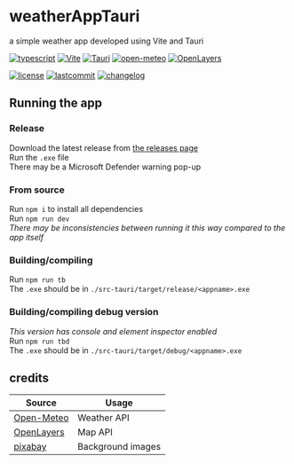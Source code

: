 # weatherAppTauri

a simple weather app developed using Vite and Tauri

[![typescript](https://img.shields.io/badge/TypeScript-007ACC?style=for-the-badge&logo=typescript&logoColor=white)](https://github.com/microsoft/TypeScript)
[![Vite](https://img.shields.io/badge/Vite-646CFF?style=for-the-badge&logo=vite&logoColor=white)](https://vitejs.dev/)
[![Tauri](https://img.shields.io/badge/Tauri-24C8D8?style=for-the-badge&logo=tauri&logoColor=white)](https://tauri.app/)
[![open-meteo](https://img.shields.io/badge/openmeteo-FF8800?style=for-the-badge&logoColor=white)](https://open-meteo.com/)
[![OpenLayers](https://img.shields.io/badge/OpenLayers-1F6B75?style=for-the-badge&logo=openlayers&logoColor=white)](https://openlayers.org/)
</br>

[![license](https://img.shields.io/github/license/sbrstrkkdwmdr/weatherAppTauri?label=license)](https://github.com/sbrstrkkdwmdr/weatherAppTauri/blob/master/LICENSE)
[![lastcommit](https://img.shields.io/github/last-commit/sbrstrkkdwmdr/weatherAppTauri)](https://github.com/sbrstrkkdwmdr/weatherAppTauri)
[![changelog](https://img.shields.io/badge/Changelog-E05735)](https://github.com/sbrstrkkdwmdr/weatherAppTauri/blob/master/changelog.md)</br>

## Running the app

### Release

Download the latest release from [the releases page](https://github.com/sbrstrkkdwmdr/weatherAppTauri/releases)</br>
Run the `.exe` file</br>
There may be a Microsoft Defender warning pop-up

### From source

Run `npm i` to install all dependencies </br>
Run `npm run dev`</br>
*There may be inconsistencies between running it this way compared to the app itself* </br>

### Building/compiling

Run `npm run tb` </br>
The `.exe` should be in `./src-tauri/target/release/<appname>.exe`

### Building/compiling debug version

*This version has console and element inspector enabled* </br>
Run `npm run tbd` </br>
The `.exe` should be in `./src-tauri/target/debug/<appname>.exe` </br>

## credits

| Source | Usage |
| --- | --- |
| [Open-Meteo](https://open-meteo.com/) | Weather API |
| [OpenLayers](https://openlayers.org/) | Map API |
| [pixabay](https://pixabay.com/) | Background images |